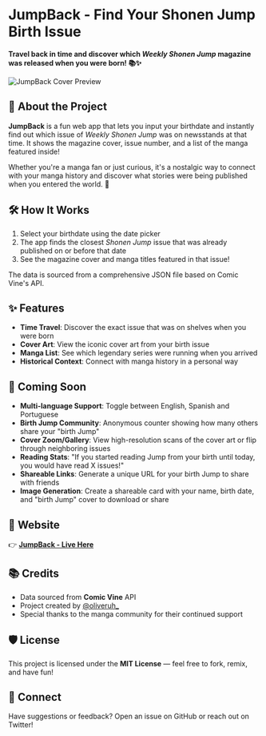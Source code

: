 # JumpBack - Find Your Shonen Jump Birth Issue 
 
**Travel back in time and discover which _Weekly Shonen Jump_ magazine was released when you were born! 📚✨** 
 
![JumpBack Cover Preview](https://jumpback.veramonte.org/assets/images/jumpback_logo.png) 
 
## 🚀 About the Project 
 
**JumpBack** is a fun web app that lets you input your birthdate and instantly find out which issue of *Weekly Shonen Jump* was on newsstands at that time. It shows the magazine cover, issue number, and a list of the manga featured inside! 
 
Whether you're a manga fan or just curious, it's a nostalgic way to connect with your manga history and discover what stories were being published when you entered the world. 📖 
 
## 🛠️ How It Works 
 
1. Select your birthdate using the date picker
2. The app finds the closest *Shonen Jump* issue that was already published on or before that date
3. See the magazine cover and manga titles featured in that issue!
 
The data is sourced from a comprehensive JSON file based on Comic Vine's API.

## ✨ Features

- **Time Travel**: Discover the exact issue that was on shelves when you were born
- **Cover Art**: View the iconic cover art from your birth issue
- **Manga List**: See which legendary series were running when you arrived
- **Historical Context**: Connect with manga history in a personal way

## 🚧 Coming Soon

- **Multi-language Support**: Toggle between English, Spanish and Portuguese
- **Birth Jump Community**: Anonymous counter showing how many others share your "birth Jump"
- **Cover Zoom/Gallery**: View high-resolution scans of the cover art or flip through neighboring issues
- **Reading Stats**: "If you started reading Jump from your birth until today, you would have read X issues!"
- **Shareable Links**: Generate a unique URL for your birth Jump to share with friends
- **Image Generation**: Create a shareable card with your name, birth date, and "birth Jump" cover to download or share
 
## 📄 Website 
 
👉 [**JumpBack - Live Here**](https://jumpback.veramonte.org) 
 
## 📚 Credits 
 
- Data sourced from **Comic Vine** API
- Project created by [@oliveruh_](https://twitter.com/oliveruh_)
- Special thanks to the manga community for their continued support
 
## 🛡️ License 
 
This project is licensed under the **MIT License** — feel free to fork, remix, and have fun!

## 📱 Connect

Have suggestions or feedback? Open an issue on GitHub or reach out on Twitter!
